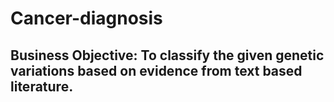 # Cancer-diagnosis

## Business Objective: To classify the given genetic variations based on evidence from text based literature.

